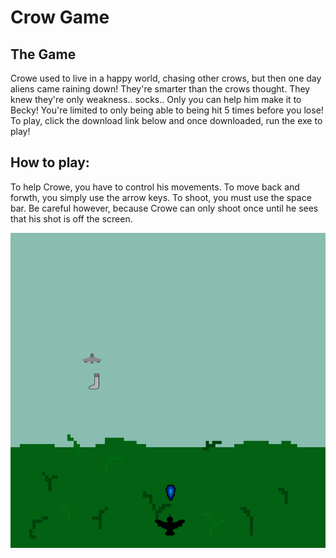 # Crow Game

## The Game

Crowe used to live in a happy world, chasing other crows, but then one day aliens came raining down! They're smarter than the crows thought. They knew they're only weakness.. socks.. Only you can help him make it to Becky! You're limited to only being able to being hit 5 times before you lose! To play, click the download link below and once downloaded, run the exe to play!

## How to play:

To help Crowe, you have to control his movements. To move back and forwth, you simply use the arrow keys. To shoot, you must use the space bar. Be careful however, because Crowe can only shoot once until he sees that his shot is off the screen.

![alt text](https://github.com/ajones2964/Crow-Game/blob/master/back.png "Game")
